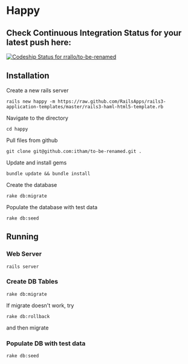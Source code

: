 Happy
=============

## Check Continuous Integration Status for your latest push here:
[ ![Codeship Status for rrallo/to-be-renamed](https://www.codeship.io/projects/8d3418e0-9fc2-0130-c3c8-46c82cd544cc/status?branch=master)](https://www.codeship.io/projects/3473)


## Installation
Create a new rails server

    rails new happy -m https://raw.github.com/RailsApps/rails3-application-templates/master/rails3-haml-html5-template.rb

Navigate to the directory

    cd happy
    
Pull files from github

    git clone git@github.com:itham/to-be-renamed.git .
    
Update and install gems
  
    bundle update && bundle install
    
Create the database

    rake db:migrate
    
Populate the database with test data

    rake db:seed


## Running

### Web Server

    rails server

### Create DB Tables

    rake db:migrate

If migrate doesn't work, try 

    rake db:rollback
  
and then migrate

### Populate DB with test data

    rake db:seed
